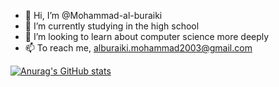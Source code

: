 - 👋 Hi, I’m @Mohammad-al-buraiki
- 🌱 I’m currently studying in the high school
- 💞️ I’m looking to learn about computer science more deeply
- 📫 To reach me, alburaiki.mohammad2003@gmail.com

[![Anurag's GitHub stats](https://github-readme-stats.vercel.app/api?username=Mohammad-al-buraiki)](https://github.com/Mohammad-al-buraiki/github-readme-stats)

<!---
Mohammad-al-buraiki/Mohammad-al-buraiki is a ✨ special ✨ repository because its `README.md` (this file) appears on your GitHub profile.
You can click the Preview link to take a look at your changes.
--->
